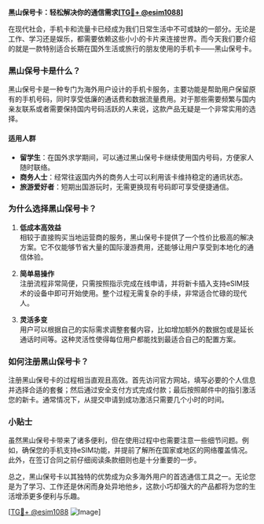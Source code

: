 **黑山保号卡：轻松解决你的通信需求[[TG💪+ @esim1088](https://t.me/s/esim1088)]**

在现代社会，手机卡和流量卡已经成为我们日常生活中不可或缺的一部分。无论是工作、学习还是娱乐，都需要依赖这些小小的卡片来连接世界。而今天我们要介绍的就是一款特别适合长期在国外生活或旅行的朋友使用的手机卡——黑山保号卡。

### 黑山保号卡是什么？

黑山保号卡是一种专门为海外用户设计的手机卡服务，主要功能是帮助用户保留原有的手机号码，同时享受低廉的通话费和数据流量费用。对于那些需要频繁与国内亲友联系或者需要保持国内号码活跃的人来说，这款产品无疑是一个非常实用的选择。

#### 适用人群

- **留学生**：在国外求学期间，可以通过黑山保号卡继续使用国内号码，方便家人随时联络。
- **商务人士**：经常往返国内外的商务人士可以利用该卡维持稳定的通讯状态。
- **旅游爱好者**：短期出国游玩时，无需更换现有号码即可享受便捷通信。

### 为什么选择黑山保号卡？

1. **低成本高效益**  
   相较于直接购买当地运营商的服务，黑山保号卡提供了一个性价比极高的解决方案。它不仅能够节省大量的国际漫游费用，还能够让用户享受到本地化的通信体验。

2. **简单易操作**  
   注册流程非常简便，只需按照指示完成在线申请，并将新卡插入支持eSIM技术的设备中即可开始使用。整个过程无需复杂的手续，非常适合忙碌的现代人。

3. **灵活多变**  
   用户可以根据自己的实际需求调整套餐内容，比如增加额外的数据包或是延长通话时间等。这种灵活性使得每位用户都能找到最适合自己的配置方案。

### 如何注册黑山保号卡？

注册黑山保号卡的过程相当直观且高效。首先访问官方网站，填写必要的个人信息并选择合适的套餐；然后通过安全支付方式完成付款；最后按照邮件中的指引激活您的新卡。通常情况下，从提交申请到成功激活只需要几个小时的时间。

### 小贴士

虽然黑山保号卡带来了诸多便利，但在使用过程中也需要注意一些细节问题。例如，确保您的手机支持eSIM功能，并提前了解所在国家或地区的网络覆盖情况。此外，在签订合同之前仔细阅读条款细则也是十分重要的一步。

总之，黑山保号卡以其独特的优势成为众多海外用户的首选通信工具之一。无论您是为了学习、工作还是休闲而身处异地他乡，这款小巧却强大的产品都将为您的生活增添更多便利与乐趣。

[[TG💪+ @esim1088](https://t.me/s/esim1088) ![Image](https://i.postimg.cc/4NQfJmqS/Snipaste-2025-05-13-00-14-12.png)]